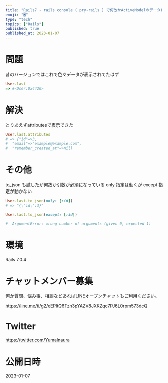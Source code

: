 ```yaml
---
title: "Rails7 - rails console ( pry-rails ) で何故かActiveModelのデータ(インスタンス情報)が表示さ"
emoji: "🖥"
type: "tech"
topics: ["Rails"]
published: true
published_at: 2023-01-07
---
```


# 問題

昔のバージョンではこれで色々データが表示されてたはず

```rb
User.last
=> #<User:0x4420>
```

# 解決

とりあえずattributesで表示できた

```rb
User.last.attributes
# => {"id"=>3,
#  "email"=>"example@example.com",
#  "remember_created_at"=>nil}
```

# その他

to_json も試したが何故か引数が必須になっている
only 指定は動くが except 指定が動かない

```rb
User.last.to_json(only: [:id])
# => "{\"id\":3}"
```


```rb
User.last.to_json(except: [:id])

#  ArgumentError: wrong number of arguments (given 0, expected 1)
```

# 環境


Rails 7.0.4


# チャットメンバー募集


何か質問、悩み事、相談などあればLINEオープンチャットもご利用ください。

https://line.me/ti/g2/eEPltQ6Tzh3pYAZV8JXKZqc7PJ6L0rpm573dcQ


# Twitter

https://twitter.com/YumaInaura


# 公開日時

2023-01-07
